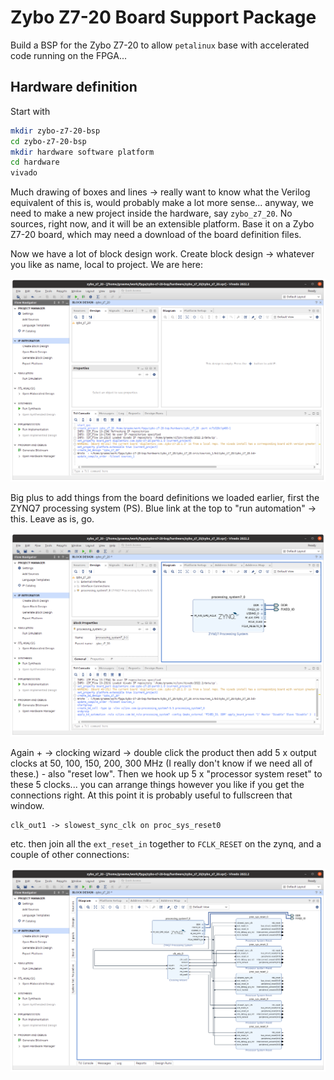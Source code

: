 # Zybo Z7-20 Board Support Package

Build a BSP for the Zybo Z7-20 to allow `petalinux` base with accelerated code running on the FPGA...

## Hardware definition

Start with

```bash
mkdir zybo-z7-20-bsp
cd zybo-z7-20-bsp
mkdir hardware software platform
cd hardware
vivado
```

Much drawing of boxes and lines -> really want to know what the Verilog equivalent of this is, would probably make a lot more sense... anyway, we need to make a new project inside the hardware, say `zybo_z7_20`. No sources, right now, and it will be an extensible platform. Base it on a Zybo Z7-20 board, which may need a download of the board definition files.

Now we have a lot of block design work. Create block design -> whatever you like as name, local to project. We are here:

![Start screen shot](./14-images/start-block-design.png)

Big plus to add things from the board definitions we loaded earlier, first the ZYNQ7 processing system (PS). Blue link at the top to "run automation" -> this. Leave as is, go.

![Zynq7](./14-images/zynq.png)

Again + -> clocking wizard -> double click the product then add 5 x output clocks at 50, 100, 150, 200, 300 MHz (I really don't know if we need all of these.) - also "reset low". Then we hook up 5 x "processor system reset" to these 5 clocks... you can arrange things however you like if you get the connections right. At this point it is probably useful to fullscreen that window.

```
clk_out1 -> slowest_sync_clk on proc_sys_reset0
```

etc. then join all the `ext_reset_in` together to `FCLK_RESET` on the zynq, and a couple of other connections:

![Lots of wires](./14-images/wired.png)

